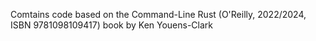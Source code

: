 Comtains code based on the Command-Line Rust (O'Reilly, 2022/2024, ISBN 9781098109417) book by Ken Youens-Clark

